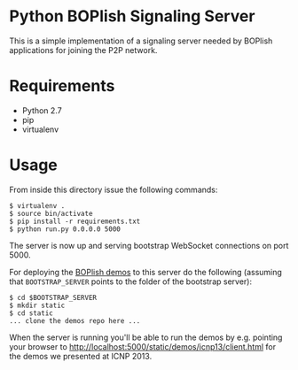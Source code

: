 Python BOPlish Signaling Server
===============================

This is a simple implementation of a signaling server needed by BOPlish applications for
joining the P2P network.

Requirements
============

* Python 2.7
* pip
* virtualenv

Usage
=====

From inside this directory issue the following commands:

    $ virtualenv .
    $ source bin/activate
    $ pip install -r requirements.txt
    $ python run.py 0.0.0.0 5000

The server is now up and serving bootstrap WebSocket connections on port 5000.

For deploying the [BOPlish demos](https://github.com/boplish/demos/) to this
server do the following (assuming that `BOOTSTRAP_SERVER` points to the folder of
the bootstrap server):

    $ cd $BOOTSTRAP_SERVER
    $ mkdir static
    $ cd static
    ... clone the demos repo here ...

When the server is running you'll be able to run the demos by e.g. pointing your
browser to 
[http://localhost:5000/static/demos/icnp13/client.html](http://localhost:5000/static/demos/icnp13/client.html)
for the demos we presented at ICNP 2013.

